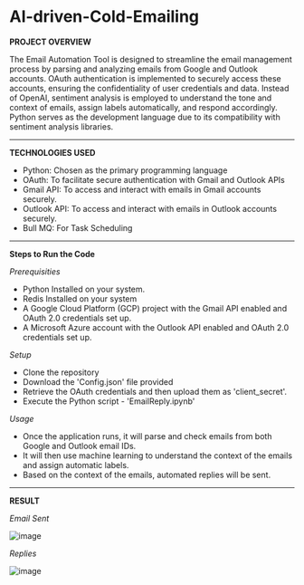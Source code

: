 # AI-driven-Cold-Emailing

**PROJECT OVERVIEW**

The Email Automation Tool is designed to streamline the email management process by parsing and analyzing emails from Google and Outlook accounts. OAuth authentication is implemented to securely access these accounts, ensuring the confidentiality of user credentials and data. Instead of OpenAI, sentiment analysis is employed to understand the tone and context of emails, assign labels automatically, and respond accordingly. Python serves as the development language due to its compatibility with sentiment analysis libraries.

***

**TECHNOLOGIES USED**

* Python: Chosen as the primary programming language
* OAuth: To facilitate secure authentication with Gmail and Outlook APIs
* Gmail API: To access and interact with emails in Gmail accounts securely.
* Outlook API: To access and interact with emails in Outlook accounts securely.
* Bull MQ: For Task Scheduling

***

**Steps to Run the Code**

*Prerequisities*

* Python Installed on your system.
* Redis Installed on your system
* A Google Cloud Platform (GCP) project with the Gmail API enabled and OAuth 2.0 credentials set up.
* A Microsoft Azure account with the Outlook API enabled and OAuth 2.0 credentials set up.

*Setup*
* Clone the repository
* Download the 'Config.json' file provided
* Retrieve the OAuth credentials and then upload them as 'client_secret'.
* Execute the Python script - 'EmailReply.ipynb'

*Usage*
* Once the application runs, it will parse and check emails from both Google and Outlook email IDs.
* It will then use machine learning to understand the context of the emails and assign automatic labels.
* Based on the context of the emails, automated replies will be sent.

***

**RESULT**

*Email Sent*

![image](https://github.com/Anshika402/AI-driven-Cold-Emailing/assets/91580336/3d4184d6-eccc-48c3-9cb0-2b690b30735a)

*Replies*

![image](https://github.com/Anshika402/AI-driven-Cold-Emailing/assets/91580336/68a88ca0-09ab-4b4d-80dc-ece2b0a91e6e)





